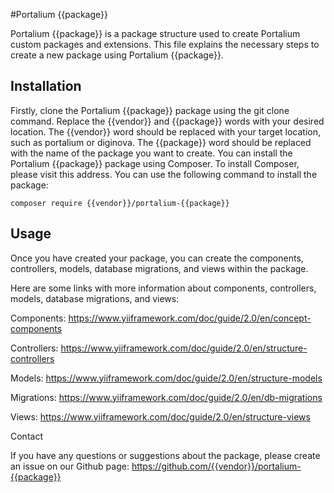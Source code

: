 #Portalium {{package}}

Portalium {{package}} is a package structure used to create Portalium custom packages and extensions. This file explains the necessary steps to create a new package using Portalium {{package}}.

## Installation

Firstly, clone the Portalium {{package}} package using the git clone command.
Replace the {{vendor}} and {{package}} words with your desired location. The {{vendor}} word should be replaced with your target location, such as portalium or diginova. The {{package}} word should be replaced with the name of the package you want to create.
You can install the Portalium {{package}} package using Composer. To install Composer, please visit this address.
You can use the following command to install the package:
```
composer require {{vendor}}/portalium-{{package}}
```

## Usage

Once you have created your package, you can create the components, controllers, models, database migrations, and views within the package.

Here are some links with more information about components, controllers, models, database migrations, and views:

Components: https://www.yiiframework.com/doc/guide/2.0/en/concept-components

Controllers: https://www.yiiframework.com/doc/guide/2.0/en/structure-controllers

Models: https://www.yiiframework.com/doc/guide/2.0/en/structure-models

Migrations: https://www.yiiframework.com/doc/guide/2.0/en/db-migrations

Views: https://www.yiiframework.com/doc/guide/2.0/en/structure-views

Contact

If you have any questions or suggestions about the package, please create an issue on our Github page: https://github.com/{{vendor}}/portalium-{{package}}


